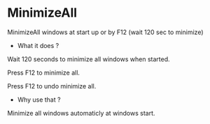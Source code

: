# MinimizeAll
MinimizeAll windows at start up or by F12 (wait 120 sec to minimize)

* What it does ?

Wait 120 seconds to minimize all windows when started.

Press F12 to minimize all.

Press F12 to undo minimize all.

* Why use that ?

Minimize all windows automaticly at windows start.
